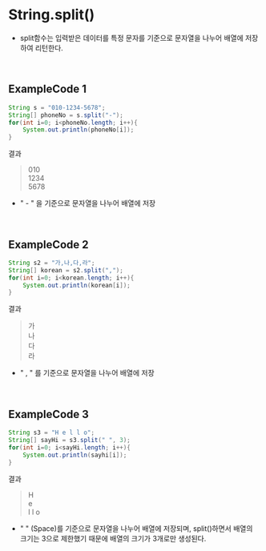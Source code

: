 # String.split()
- split함수는 입력받은 데이터를 특정 문자를 기준으로 문자열을 나누어 배열에 저장하여 리턴한다.

<br>

## ExampleCode 1
```java
String s = "010-1234-5678";
String[] phoneNo = s.split("-");
for(int i=0; i<phoneNo.length; i++){
    System.out.println(phoneNo[i]);
}
```
결과
> 010<Br>
1234<br>
5678

- " - " 을 기준으로 문자열을 나누어 배열에 저장

<Br>

## ExampleCode 2
```java
String s2 = "가,나,다,라";
String[] korean = s2.split(",");
for(int i=0; i<korean.length; i++){
    System.out.println(korean[i]);
}
```
결과
> 가<br>
나<br>
다<br>
라
- " , " 를 기준으로 문자열을 나누어 배열에 저장

<br>

## ExampleCode 3
```java
String s3 = "H e l l o";
String[] sayHi = s3.split(" ", 3);
for(int i=0; i<sayHi.length; i++){
    System.out.println(sayhi[i]);
}
```
결과
> H<br>
e<br>
l l o

- " " (Space)를 기준으로 문자열을 나누어 배열에 저장되며, split()하면서 배열의 크기는 3으로 제한했기 때문에 배열의 크기가 3개로만 생성된다.

